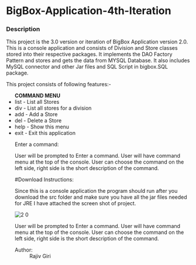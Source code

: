 # BigBox-Application-4th-Iteration
<h3>Description</h3>
 <p> This project is the 3.0 version or iteration of BigBox Application version 2.0. This is a console application and consists of Division and Store classes stored
 into their respective packages. It implements the DAO Factory Pattern and stores and gets the data from MYSQL Database. It also includes MySQL connector and other Jar files and 
 SQL Script in bigbox.SQL package.</p>
 <p>This project consists of following features:-</p>
                                                                      <ul>
                                                                      <b> COMMAND MENU</b>
                                                                                 <li>list    - List all Stores</li>                                                             
                                                                                 <li>div     - List all stores for a division</li>                                                                               
                                                                                 <li>add     - Add a Store</li>
                                                                                 <li>del     - Delete a Store</li>
                                                                                 <li>help    - Show this menu</li>
                                                                                 <li>exit    - Exit this application</li>
                                                                                 <p>Enter a command: </p>

<p>User will be prompted to Enter a command. User will have command menu at the top of the console.
   User can choose the command on the left side, right side is the short description of the command.</p></dd>

#Download Instructions:
<p>Since this is a console application the program should run after you download the src folder and make sure you have all the jar files needed for JRE I have attached the screen shot of project.</p>


![2 0](https://user-images.githubusercontent.com/28536965/28005386-3fdc70a8-6518-11e7-8636-184be63e6eb4.JPG)

<p>User will be prompted to Enter a command. User will have command menu at the top of the console.
   User can choose the command on the left side, right side is the short description of the command.</p></dd>
<dt><span class="simpleTagLabel">Author:</span></dt>
<dd>Rajiv Giri</dd>

